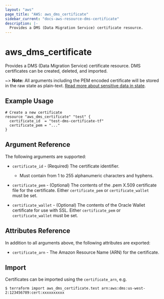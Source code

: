 ```yaml
---
layout: "aws"
page_title: "AWS: aws_dms_certificate"
sidebar_current: "docs-aws-resource-dms-certificate"
description: |-
  Provides a DMS (Data Migration Service) certificate resource.
---
```


# aws_dms_certificate

Provides a DMS (Data Migration Service) certificate resource. DMS certificates can be created, deleted, and imported.

~> **Note:** All arguments including the PEM encoded certificate will be stored in the raw state as plain-text.
[Read more about sensitive data in state](/docs/state/sensitive-data.html).

## Example Usage

```hcl
# Create a new certificate
resource "aws_dms_certificate" "test" {
  certificate_id  = "test-dms-certificate-tf"
  certificate_pem = "..."
}
```

## Argument Reference

The following arguments are supported:

* `certificate_id` - (Required) The certificate identifier.

    - Must contain from 1 to 255 alphanumeric characters and hyphens.

* `certificate_pem` - (Optional) The contents of the .pem X.509 certificate file for the certificate. Either `certificate_pem` or `certificate_wallet` must be set.
* `certificate_wallet` - (Optional) The contents of the Oracle Wallet certificate for use with SSL. Either `certificate_pem` or `certificate_wallet` must be set.

## Attributes Reference

In addition to all arguments above, the following attributes are exported:

* `certificate_arn` - The Amazon Resource Name (ARN) for the certificate.

## Import

Certificates can be imported using the `certificate_arn`, e.g.

```
$ terraform import aws_dms_certificate.test arn:aws:dms:us-west-2:123456789:cert:xxxxxxxxxx
```
